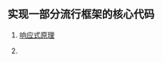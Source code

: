 ## 实现一部分流行框架的核心代码

1. [响应式原理](https://github.com/wen-haoming/principle/tree/master/vue-reactive)

2. []()